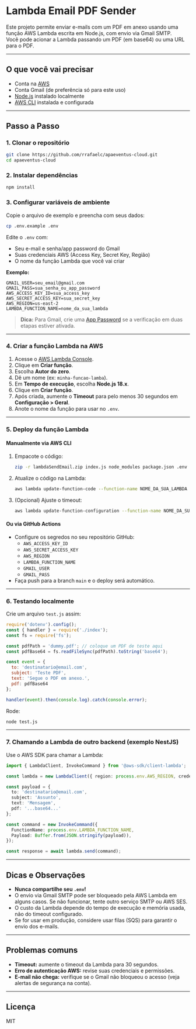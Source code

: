 # Lambda Email PDF Sender

Este projeto permite enviar e-mails com um PDF em anexo usando uma função AWS Lambda escrita em Node.js, com envio via Gmail SMTP.  
Você pode acionar a Lambda passando um PDF (em base64) ou uma URL para o PDF.

---

## O que você vai precisar

- Conta na [AWS](https://aws.amazon.com/)
- Conta Gmail (de preferência só para este uso)
- [Node.js](https://nodejs.org/) instalado localmente
- [AWS CLI](https://docs.aws.amazon.com/cli/latest/userguide/getting-started-install.html) instalada e configurada

---

## Passo a Passo

### 1. Clonar o repositório

```bash
git clone https://github.com/rrafaelc/apaeventus-cloud.git
cd apaeventus-cloud
```

### 2. Instalar dependências

```bash
npm install
```

### 3. Configurar variáveis de ambiente

Copie o arquivo de exemplo e preencha com seus dados:

```bash
cp .env.example .env
```

Edite o `.env` com:
- Seu e-mail e senha/app password do Gmail
- Suas credenciais AWS (Access Key, Secret Key, Região)
- O nome da função Lambda que você vai criar

**Exemplo:**
```
GMAIL_USER=seu_email@gmail.com
GMAIL_PASS=sua_senha_ou_app_password
AWS_ACCESS_KEY_ID=sua_access_key
AWS_SECRET_ACCESS_KEY=sua_secret_key
AWS_REGION=us-east-2
LAMBDA_FUNCTION_NAME=nome_da_sua_lambda
```

> **Dica:** Para Gmail, crie uma [App Password](https://support.google.com/accounts/answer/185833?hl=pt-BR) se a verificação em duas etapas estiver ativada.

---

### 4. Criar a função Lambda na AWS

1. Acesse o [AWS Lambda Console](https://console.aws.amazon.com/lambda/).
2. Clique em **Criar função**.
3. Escolha **Autor do zero**.
4. Dê um nome (ex: `minha-funcao-lamba`).
5. Em **Tempo de execução**, escolha **Node.js 18.x**.
6. Clique em **Criar função**.
7. Após criada, aumente o **Timeout** para pelo menos 30 segundos em **Configuração > Geral**.
8. Anote o nome da função para usar no `.env`.

---

### 5. Deploy da função Lambda

#### Manualmente via AWS CLI

1. Empacote o código:
   ```bash
   zip -r lambdaSendEmail.zip index.js node_modules package.json .env
   ```
2. Atualize o código na Lambda:
   ```bash
   aws lambda update-function-code --function-name NOME_DA_SUA_LAMBDA --zip-file fileb://lambdaSendEmail.zip
   ```
3. (Opcional) Ajuste o timeout:
   ```bash
   aws lambda update-function-configuration --function-name NOME_DA_SUA_LAMBDA --timeout 30
   ```

#### Ou via GitHub Actions

- Configure os segredos no seu repositório GitHub:
  - `AWS_ACCESS_KEY_ID`
  - `AWS_SECRET_ACCESS_KEY`
  - `AWS_REGION`
  - `LAMBDA_FUNCTION_NAME`
  - `GMAIL_USER`
  - `GMAIL_PASS`
- Faça push para a branch `main` e o deploy será automático.

---

### 6. Testando localmente

Crie um arquivo `test.js` assim:

```js
require('dotenv').config();
const { handler } = require('./index');
const fs = require('fs');

const pdfPath = 'dummy.pdf'; // coloque um PDF de teste aqui
const pdfBase64 = fs.readFileSync(pdfPath).toString('base64');

const event = {
  to: 'destinatario@email.com',
  subject: 'Teste PDF',
  text: 'Segue o PDF em anexo.',
  pdf: pdfBase64
};

handler(event).then(console.log).catch(console.error);
```

Rode:
```bash
node test.js
```

---

### 7. Chamando a Lambda de outro backend (exemplo NestJS)

Use o AWS SDK para chamar a Lambda:

```typescript
import { LambdaClient, InvokeCommand } from '@aws-sdk/client-lambda';

const lambda = new LambdaClient({ region: process.env.AWS_REGION, credentials: { accessKeyId: process.env.AWS_ACCESS_KEY_ID, secretAccessKey: process.env.AWS_SECRET_ACCESS_KEY } });

const payload = {
  to: 'destinatario@email.com',
  subject: 'Assunto',
  text: 'Mensagem',
  pdf: '...base64...'
};

const command = new InvokeCommand({
  FunctionName: process.env.LAMBDA_FUNCTION_NAME,
  Payload: Buffer.from(JSON.stringify(payload)),
});

const response = await lambda.send(command);
```

---

## Dicas e Observações

- **Nunca compartilhe seu `.env`!**
- O envio via Gmail SMTP pode ser bloqueado pela AWS Lambda em alguns casos. Se não funcionar, tente outro serviço SMTP ou AWS SES.
- O custo da Lambda depende do tempo de execução e memória usada, não do timeout configurado.
- Se for usar em produção, considere usar filas (SQS) para garantir o envio dos e-mails.

---

## Problemas comuns

- **Timeout:** aumente o timeout da Lambda para 30 segundos.
- **Erro de autenticação AWS:** revise suas credenciais e permissões.
- **E-mail não chega:** verifique se o Gmail não bloqueou o acesso (veja alertas de segurança na conta).

---

## Licença

MIT
